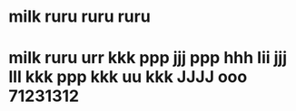 # milk ruru ruru ruru
# milk ruru urr kkk ppp jjj ppp hhh Iii jjj lll kkk ppp kkk uu kkk JJJJ ooo 71231312
